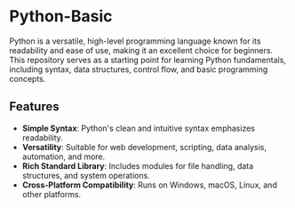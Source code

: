 # Python-Basic

Python is a versatile, high-level programming language known for its readability and ease of use, making it an excellent choice for beginners. This repository serves as a starting point for learning Python fundamentals, including syntax, data structures, control flow, and basic programming concepts.

## Features
- **Simple Syntax**: Python's clean and intuitive syntax emphasizes readability.
- **Versatility**: Suitable for web development, scripting, data analysis, automation, and more.
- **Rich Standard Library**: Includes modules for file handling, data structures, and system operations.
- **Cross-Platform Compatibility**: Runs on Windows, macOS, Linux, and other platforms.
